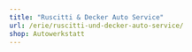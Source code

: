 ```yaml
---
title: "Ruscitti & Decker Auto Service"
url: /erie/ruscitti-und-decker-auto-service/
shop: Autowerkstatt
---
```

